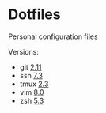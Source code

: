 Dotfiles
========

Personal configuration files

Versions:
- git [2.11](https://github.com/git/git/releases/tag/v2.11.0)
- ssh [7.3](https://github.com/openssh/openssh-portable/releases/tag/V_7_3_P1)
- tmux [2.3](https://github.com/tmux/tmux/releases/tag/2.3)
- vim [8.0](https://github.com/vim/vim/releases/tag/v8.0.0000)
- zsh [5.3](https://github.com/zsh-users/zsh/releases/tag/zsh-5.3)
